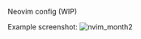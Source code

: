 Neovim config (WIP)

Example screenshot:
![nvim_month2](https://github.com/BakerNet/nvim/assets/14320095/a6c3ef79-7047-45fe-ad28-49d8060ce87f)
